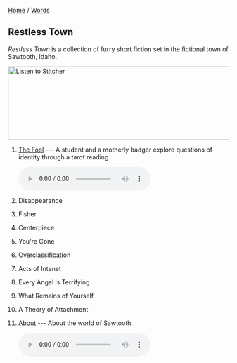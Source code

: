 [Home](/) / [Words](/words)

## Restless Town

*Restless Town* is a collection of furry short fiction set in the fictional town of Sawtooth, Idaho.

<a href="https://www.stitcher.com/s?fid=420273&refid=stpr" target="_blank"><img src="https://secureimg.stitcher.com/promo.assets/badges/Stitcher_Listen_Badge_Color_Light_BG.png" width="558" height="167" alt="Listen to Stitcher"></a>

1. [The Fool](the-fool.ogg) --- A student and a motherly badger explore questions of identity through a tarot reading.

   <audio controls><source src="the-fool.ogg" type="audio/ogg"><source src="the-fool.mp3" type="audio/mpeg">Your browser does not support audio playback.</audio>
2. Disappearance
3. Fisher
4. Centerpiece
5. You're Gone
6. Overclassification
7. Acts of Intenet
8. Every Angel is Terrifying
9. What Remains of Yourself
10. A Theory of Attachment
11. [About](about.ogg) --- About the world of Sawtooth.

    <audio controls><source src="about.ogg" type="audio/ogg"><source src="about.mp3" type="audio/mpeg">Your browser does not support audio playback.</audio>
